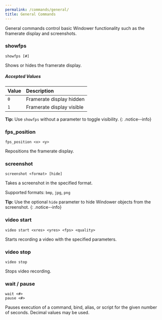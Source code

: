 ```yaml
---
permalink: /commands/general/
title: General Commands
---
```


General commands control basic Windower functionality such as the framerate display and screenshots.

### showfps
```
showfps [#]
```
Shows or hides the framerate display.

##### Accepted Values

| Value | Description |
|:---|:---|
| `0` | Framerate display hidden |
| `1` | Framerate display visible |

**Tip:** Use `showfps` without a parameter to toggle visibility.
{: .notice--info}

### fps_position
```
fps_position <x> <y>
```
Repositions the framerate display.

### screenshot
```
screenshot <format> [hide]
```
Takes a screenshot in the specified format.

Supported formats: `bmp`, `jpg`, `png`

**Tip:** Use the optional `hide` parameter to hide Windower objects from the screenshot.
{: .notice--info}

### video start
```
video start <xres> <yres> <fps> <quality>
```
Starts recording a video with the specified parameters.

### video stop
```
video stop
```
Stops video recording.

### wait / pause
```
wait <#>
pause <#>
```
Pauses execution of a command, bind, alias, or script for the given number of seconds. Decimal values may be used.
